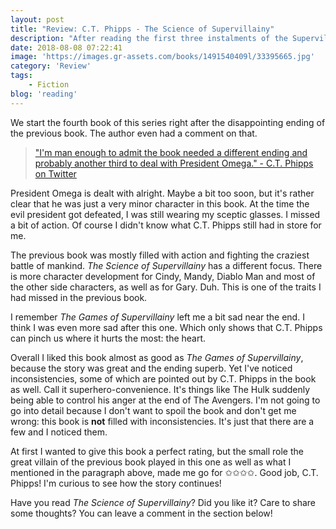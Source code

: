 ```yaml
---
layout: post
title: "Review: C.T. Phipps - The Science of Supervillainy"
description: "After reading the first three instalments of the Supervillainy saga, I was happy to continue the story of Merciless, the Supervillain without Mercy™. I must admit I was a bit sceptic in the beginning, certainly after <em>The Secrets of Supervillainy</em> but it did not prove necessary. Here's my review!"
date: 2018-08-08 07:22:41
image: 'https://images.gr-assets.com/books/1491540409l/33395665.jpg'
category: 'Review'
tags:
    - Fiction
blog: 'reading'
---
```

We start the fourth book of this series right after the disappointing ending of the previous book. The author even had a comment on that.

> <a href="https://twitter.com/Willowhugger/status/1017505790628900864">"I'm man enough to admit the book needed a different ending and probably another third to deal with President Omega." - C.T. Phipps on Twitter</a> 

President Omega is dealt with alright. Maybe a bit too soon, but it's rather clear that he was just a very minor character in this book. At the time the evil president got defeated, I was still wearing my sceptic glasses. I missed a bit of action. Of course I didn't know what C.T. Phipps still had in store for me.

The previous book was mostly filled with action and fighting the craziest battle of mankind. <em>The Science of Supervillainy</em> has a different focus. There is more character development for Cindy, Mandy, Diablo Man and most of the other side characters, as well as for Gary. Duh. This is one of the traits I had missed in the previous book. 

I remember <em>The Games of Supervillainy</em> left me a bit sad near the end. I think I was even more sad after this one. Which only shows that C.T. Phipps can pinch us where it hurts the most: the heart.

Overall I liked this book almost as good as <em>The Games of Supervillainy</em>, because the story was great and the ending superb. Yet I've noticed inconsistencies, some of which are pointed out by C.T. Phipps in the book as well. Call it superhero-convenience. It's things like The Hulk suddenly being able to control his anger at the end of The Avengers. I'm not going to go into detail because I don't want to spoil the book and don't get me wrong: this book is <b>not</b> filled with inconsistencies. It's just that there are a few and I noticed them.

At first I wanted to give this book a perfect rating, but the small role the great villain of the previous book played in this one as well as what I mentioned in the paragraph above, made me go for ✩✩✩✩. Good job, C.T. Phipps! I'm curious to see how the story continues!

Have you read <em>The Science of Supervillainy</em>? Did you like it? Care to share some thoughts? You can leave a comment in the section below!